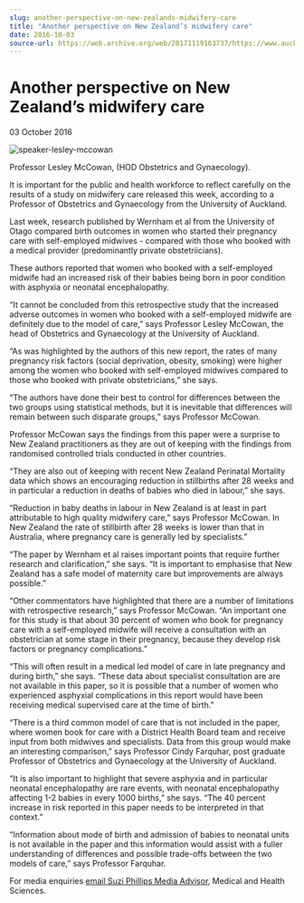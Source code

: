 ```yaml
---
slug: another-perspective-on-new-zealands-midwifery-care
title: "Another perspective on New Zealand’s midwifery care"
date: 2016-10-03
source-url: https://web.archive.org/web/20171119163737/https://www.auckland.ac.nz/en/about/news-events-and-notices/news/news-2016/10/another-perspective-on-new-zealands-midwifery-care.html
---
```

Another perspective on New Zealand’s midwifery care
===================================================

03 October 2016

![speaker-lesley-mccowan](https://www.auckland.ac.nz/en/about/news-events-and-notices/news/news-2016/10/another-perspective-on-new-zealands-midwifery-care/_jcr_content/par/textimage/image.img.jpg/1475442437982.jpg "speaker-lesley-mccowan")

Professor Lesley McCowan, (HOD Obstetrics and Gynaecology).

It is important for the public and health workforce to reflect carefully on the results of a study on midwifery care released this week, according to a Professor of Obstetrics and Gynaecology from the University of Auckland.

Last week, research published by Wernham et al from the University of Otago compared birth outcomes in women who started their pregnancy care with self-employed midwives - compared with those who booked with a medical provider (predominantly private obstetriicians).

These authors reported that women who booked with a self-employed midwife had an increased risk of their babies being born in poor condition with asphyxia or neonatal encephalopathy.

“It cannot be concluded from this retrospective study that the increased adverse outcomes in women who booked with a self-employed midwife are definitely due to the model of care,” says Professor Lesley McCowan, the head of Obstetrics and Gynaecology at the University of Auckland.

“As was highlighted by the authors of this new report, the rates of many pregnancy risk factors (social deprivation, obesity, smoking) were higher among the women who booked with self-employed midwives compared to those who booked with private obstetricians,” she says.

“The authors have done their best to control for differences between the two groups using statistical methods, but it is inevitable that differences will remain between such disparate groups,” says Professor McCowan.

Professor McCowan says the findings from this paper were a surprise to New Zealand practitioners as they are out of keeping with the findings from randomised controlled trials conducted in other countries.

“They are also out of keeping with recent New Zealand Perinatal Mortality data which shows an encouraging reduction in stillbirths after 28 weeks and in particular a reduction in deaths of babies who died in labour,” she says.

“Reduction in baby deaths in labour in New Zealand is at least in part attributable to high quality midwifery care,” says Professor McCowan. In New Zealand the rate of stillbirth after 28 weeks is lower than that in Australia, where pregnancy care is generally led by specialists.”

“The paper by Wernham et al raises important points that require further research and clarification,” she says. “It is important to emphasise that New Zealand has a safe model of maternity care but improvements are always possible.”

“Other commentators have highlighted that there are a number of limitations with retrospective research,” says Professor McCowan. “An important one for this study is that about 30 percent of women who book for pregnancy care with a self-employed midwife will receive a consultation with an obstetrician at some stage in their pregnancy, because they develop risk factors or pregnancy complications.”

“This will often result in a medical led model of care in late pregnancy and during birth,” she says. “These data about specialist consultation are are not available in this paper, so it is possible that a number of women who experienced asphyxial complications in this report would have been receiving medical supervised care at the time of birth.”

“There is a third common model of care that is not included in the paper, where women book for care with a District Health Board team and receive input from both midwives and specialists. Data from this group would make an interesting comparison,” says Professor Cindy Farquhar, post graduate Professor of Obstetrics and Gynaecology at the University of Auckland.

“It is also important to highlight that severe asphyxia and in particular neonatal encephalopathy are rare events, with neonatal encephalopathy affecting 1-2 babies in every 1000 births,” she says. “The 40 percent increase in risk reported in this paper needs to be interpreted in that context.”

“Information about mode of birth and admission of babies to neonatal units is not available in the paper and this information would assist with a fuller understanding of differences and possible trade-offs between the two models of care,” says Professor Farquhar.

For media enquiries [email Suzi Phillips Media Advisor](mailto:s.phillips@auckland.ac.nz), Medical and Health Sciences.
